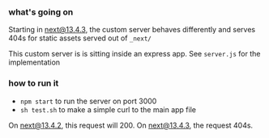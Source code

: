 ### what's going on

Starting in next@13.4.3, the custom server behaves differently and serves 404s
for static assets served out of `_next/`

This custom server is is sitting inside an express app. See `server.js` for the
implementation

### how to run it

- `npm start` to run the server on port 3000
- `sh test.sh` to make a simple curl to the main app file

On next@13.4.2, this request will 200. On next@13.4.3, the request 404s.
